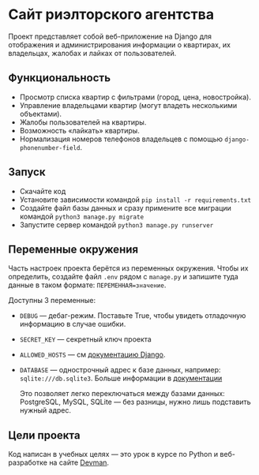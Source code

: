# Сайт риэлторского агентства

Проект представляет собой веб-приложение на Django для отображения и администрирования информации о квартирах, их владельцах, жалобах и лайках от пользователей.

## Функциональность

- Просмотр списка квартир с фильтрами (город, цена, новостройка).
- Управление владельцами квартир (могут владеть несколькими объектами).
- Жалобы пользователей на квартиры.
- Возможность «лайкать» квартиры.
- Нормализация номеров телефонов владельцев с помощью `django-phonenumber-field`.

## Запуск

- Скачайте код
- Установите зависимости командой `pip install -r requirements.txt`
- Создайте файл базы данных и сразу примените все миграции командой `python3 manage.py migrate`
- Запустите сервер командой `python3 manage.py runserver`

## Переменные окружения

Часть настроек проекта берётся из переменных окружения. Чтобы их определить, создайте файл `.env` рядом с `manage.py` и запишите туда данные в таком формате: `ПЕРЕМЕННАЯ=значение`.

Доступны 3 переменные:
- `DEBUG` — дебаг-режим. Поставьте True, чтобы увидеть отладочную информацию в случае ошибки.
- `SECRET_KEY` — секретный ключ проекта
- `ALLOWED_HOSTS` — см [документацию Django](https://docs.djangoproject.com/en/3.1/ref/settings/#allowed-hosts).
- `DATABASE` — однострочный адрес к базе данных, например: `sqlite:///db.sqlite3`. Больше информации в [документации](https://github.com/jacobian/dj-database-url)

    Это позволяет легко переключаться между базами данных: PostgreSQL, MySQL, SQLite — без разницы, нужно лишь подставить нужный адрес.

## Цели проекта

Код написан в учебных целях — это урок в курсе по Python и веб-разработке на сайте [Devman](https://dvmn.org).

